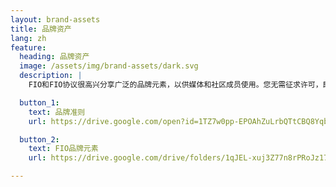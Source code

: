 ```yaml
---
layout: brand-assets
title: 品牌资产
lang: zh
feature:
  heading: 品牌资产
  image: /assets/img/brand-assets/dark.svg
  description: |
    FIO和FIO协议很高兴分享广泛的品牌元素，以供媒体和社区成员使用。您无需征求许可，即可将其用于非商业或教育目的。我们提供SVG和PNG格式的商标，垂直或水平方向，以及全黑或全白的版本

  button_1:
    text: 品牌准则
    url: https://drive.google.com/open?id=1TZ7w0pp-EPOAhZuLrbQTtCBQ8YqbP2wo

  button_2:
    text: FIO品牌元素
    url: https://drive.google.com/drive/folders/1qJEL-xuj3Z77n8rPRoJz17tbHE7Hw80j

---
```

